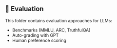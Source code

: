 ## 🧪 Evaluation

This folder contains evaluation approaches for LLMs:
- Benchmarks (MMLU, ARC, TruthfulQA)
- Auto-grading with GPT
- Human preference scoring
